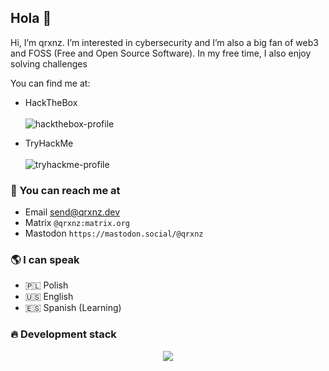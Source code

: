 ## Hola 👋

Hi, I’m qrxnz. I’m interested in cybersecurity and I’m also a big fan of web3 and FOSS (Free and Open Source Software). In my free time, I also enjoy solving challenges  

You can find me at:

- HackTheBox \
\
![hackthebox-profile](https://www.hackthebox.com/badge/image/1104368)

- TryHackMe \
\
![tryhackme-profile](https://tryhackme-badges.s3.amazonaws.com/qrxnz.png)

### 📨 You can reach me at

* Email send@qrxnz.dev
* Matrix `@qrxnz:matrix.org`
* Mastodon `https://mastodon.social/@qrxnz`

### 🌎 I can speak

* 🇵🇱 Polish
* 🇺🇸 English
* 🇪🇸 Spanish (Learning)

### 🔥 Development stack

<p align="center">
  <a href="https://go-skill-icons.vercel.app/">
    <img src="https://go-skill-icons.vercel.app/api/icons?i=git,docker,c,go,bash,nix,py,js,ts,bun,vue,nuxtjs,tailwind,playwright" />
  </a>
</p>
